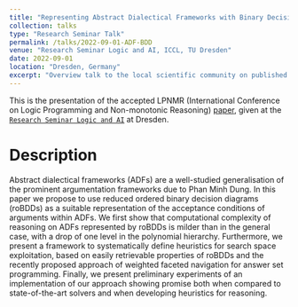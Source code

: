 ```yaml
---
title: "Representing Abstract Dialectical Frameworks with Binary Decision Diagrams"
collection: talks
type: "Research Seminar Talk"
permalink: /talks/2022-09-01-ADF-BDD
venue: "Research Seminar Logic and AI, ICCL, TU Dresden"
date: 2022-09-01
location: "Dresden, Germany"
excerpt: "Overview talk to the local scientific community on published work about using reduced ordered Binary Decision Diagrams to represent Abstract Dialectical Frameworks"
---
```

This is the presentation of the accepted LPNMR (International Conference on Logic Programming and Non-monotonic Reasoning) [paper](https://link.springer.com/chapter/10.1007/978-3-031-15707-3_14), given at the [`Research Seminar Logic and AI`](https://iccl.inf.tu-dresden.de/web/Research_Seminar_Logic_and_AI/en) at Dresden.

# Description

Abstract dialectical frameworks (ADFs) are a well-studied generalisation of the prominent argumentation frameworks due to Phan Minh Dung. In this paper we propose to use reduced ordered binary decision diagrams (roBDDs) as a suitable representation of the acceptance conditions of arguments within ADFs. We first show that computational complexity of reasoning on ADFs represented by roBDDs is milder than in the general case, with a drop of one level in the polynomial hierarchy. Furthermore, we present a framework to systematically define heuristics for search space exploitation, based on easily retrievable properties of roBDDs and the recently proposed approach of weighted faceted navigation for answer set programming. Finally, we present preliminary experiments of an implementation of our approach showing promise both when compared to state-of-the-art solvers and when developing heuristics for reasoning.
